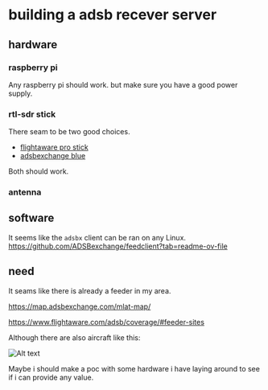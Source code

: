 # building a adsb recever server

## hardware

### raspberry pi

Any raspberry pi should work. but make sure you have a good power supply.

### rtl-sdr stick

There seam to be two good choices.

- [flightaware pro stick](https://www.flightaware.com/adsb/prostick/)
- [adsbexchange blue](https://store.adsbexchange.com/products/adsbexchange-com-r820t2-rtl2832u-0-5-ppm-tcxo-ads-b-sdr-w-amp-and-1090-mhz-filter-software-on-industrial-microsd)

Both should work.

### antenna

## software

It seems like the `adsbx` client can be ran on any Linux.
<https://github.com/ADSBexchange/feedclient?tab=readme-ov-file>

## need

It seams like there is already a feeder in my area.

<https://map.adsbexchange.com/mlat-map/>

<https://www.flightaware.com/adsb/coverage/#feeder-sites>

Although there are also aircraft like this:

![Alt text](Projects/adsb-recever/image.png)

Maybe i should make a poc with some hardware i have laying around to see if i can provide any value.

